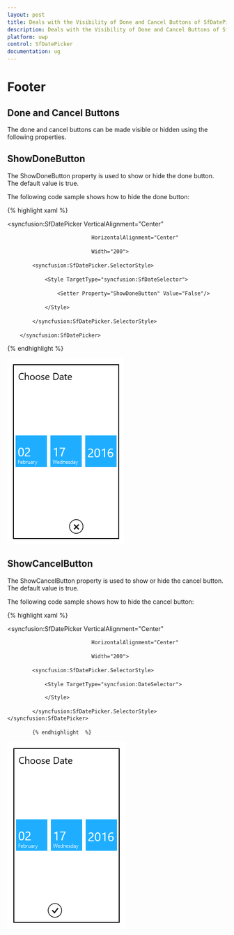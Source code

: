 ```yaml
---
layout: post
title: Deals with the Visibility of Done and Cancel Buttons of SfDatePicker contol for UWP
description: Deals with the Visibility of Done and Cancel Buttons of SfDatePicker contol for UWP
platform: uwp
control: SfDatePicker
documentation: ug
---
```


# Footer

## Done and Cancel Buttons

The done and cancel buttons can be made visible or hidden using the following properties.

## ShowDoneButton

The ShowDoneButton property is used to show or hide the done button. The default value is true.

The following code sample shows how to hide the done button:

{% highlight xaml %}

<syncfusion:SfDatePicker VerticalAlignment="Center"

                               HorizontalAlignment="Center"

                               Width="200">

            <syncfusion:SfDatePicker.SelectorStyle>

                <Style TargetType="syncfusion:SfDateSelector">

                    <Setter Property="ShowDoneButton" Value="False"/>

                </Style>

            </syncfusion:SfDatePicker.SelectorStyle>  

        </syncfusion:SfDatePicker>
		
{% endhighlight %}

![](Features_images/Features_img11.png)




## ShowCancelButton

The ShowCancelButton property is used to show or hide the cancel button. The default value is true.

The following code sample shows how to hide the cancel button:

{% highlight xaml %}



<syncfusion:SfDatePicker VerticalAlignment="Center"

                               HorizontalAlignment="Center"

                               Width="200">

            <syncfusion:SfDatePicker.SelectorStyle>

                <Style TargetType="syncfusion:DateSelector">

<Setter Property="ShowCancelButton" Value="False"/>

                </Style>

            </syncfusion:SfDatePicker.SelectorStyle>        </syncfusion:SfDatePicker>

			{% endhighlight  %}
			
![](Features_images/Features_img12.png)